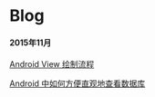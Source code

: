 # Blog

#### 2015年11月

[Android View 绘制流程](https://github.com/zhangsr/Blog/issues/3)

[Android 中如何方便直观地查看数据库](https://github.com/zhangsr/Feeder/issues/1)
